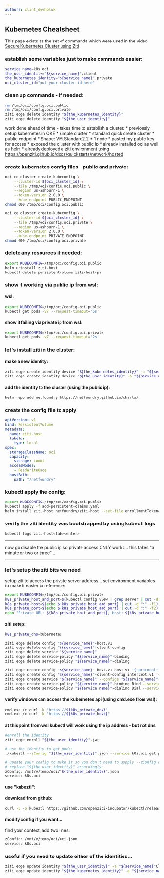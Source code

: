 ```yaml
---
authors: clint_dovholuk
---
```


## Kubernetes Cheatsheet

This page exists as the set of commands which were used in the video [Secure Kubernetes Cluster using Ziti][1]

### establish some variables just to make commands easier:
```bash
service_name=k8s.oci
the_user_identity="${service_name}".client
the_kubernetes_identity="${service_name}".private
oci_cluster_id="put-your-cluster-id-here"
```

### clean up commands - if needed:
```bash
rm /tmp/oci/config.oci.public
rm /tmp/oci/config.oci.private
ziti edge delete identity "${the_kubernetes_identity}"
ziti edge delete identity "${the_user_identity}"
```

work done ahead of time - takes time to establish a cluster:
    * previously setup kubernetes in OKE
        * simple cluster
        * standard quick create cluster
        * public endpoint
        * Shape: VM.Standard2.2
        * 1 node
        * pasted my public key for access
        * exposed the cluster with public ip
    * already installed oci as well as helm
    * already deployed a ziti environment using https://openziti.github.io/docs/quickstarts/network/hosted

### create kubernetes config files - public and private:
```bash
oci ce cluster create-kubeconfig \
    --cluster-id ${oci_cluster_id} \
    --file /tmp/oci/config.oci.public \
    --region us-ashburn-1 \
    --token-version 2.0.0 \
    --kube-endpoint PUBLIC_ENDPOINT
chmod 600 /tmp/oci/config.oci.public
    
oci ce cluster create-kubeconfig \
    --cluster-id ${oci_cluster_id} \
    --file /tmp/oci/config.oci.private \
    --region us-ashburn-1 \
    --token-version 2.0.0 \
    --kube-endpoint PRIVATE_ENDPOINT
chmod 600 /tmp/oci/config.oci.private
```

### delete any resources if needed:
```bash
export KUBECONFIG=/tmp/oci/config.oci.public
helm uninstall ziti-host
kubectl delete persistentvolume ziti-host-pv
```

### show it working via public ip from wsl:
#### wsl:
```bash
export KUBECONFIG=/tmp/oci/config.oci.public
kubectl get pods -v7 --request-timeout='5s'
```

#### show it failing via private ip from wsl:
```bash
export KUBECONFIG=/tmp/oci/config.oci.private
kubectl get pods -v7 --request-timeout='2s'
```

### let's install ziti in the cluster:
#### make a new identity:
```bash 
ziti edge create identity device "${the_kubernetes_identity}" -a "${service_name}"ServerEndpoints -o "${the_kubernetes_identity}".jwt
ziti edge create identity device "${the_user_identity}" -a "${service_name}"ClientEndpoints -o "${the_user_identity}".jwt
```

#### add the identity to the cluster (using the public ip):
```bash
helm repo add netfoundry https://netfoundry.github.io/charts/
```

### create the config file to apply
```yaml
apiVersion: v1
kind: PersistentVolume
metadata:
  name: ziti-host
  labels:
    type: local
spec:
  storageClassName: oci
  capacity:
    storage: 100Mi
  accessModes:
    - ReadWriteOnce
  hostPath:
    path: "/netfoundry"
```

### kubectl apply the config:
```bash
export KUBECONFIG=/tmp/oci/config.oci.public
kubectl apply -f add-persistent-claims.yaml 
helm install ziti-host netfoundry/ziti-host --set-file enrollmentToken="${the_kubernetes_identity}".jwt
```

### verify the ziti identity was bootstrapped by using kubectl logs
```bash
kubectl logs ziti-host<tab><enter>
```
---

now go disable the public ip so private access ONLY works... this takes "a minute or two or three"...

---

### let's setup the ziti bits we need

setup ziti to access the private server address... 
set environment variables to make it easier to reference:

```bash
export KUBECONFIG=/tmp/oci/config.oci.private
k8s_private_host_and_port=$(kubectl config view | grep server | cut -d "/" -f3)
k8s_private_host=$(echo ${k8s_private_host_and_port} | cut -d ":" -f1)
k8s_private_port=$(echo ${k8s_private_host_and_port} | cut -d ":" -f2)
echo "Private URL: ${k8s_private_host_and_port}, Host: ${k8s_private_host}, Port: ${k8s_private_port}"
```

#### ziti setup:
```bash
k8s_private_dns=kubernetes

ziti edge delete config "${service_name}"-host.v1
ziti edge delete config "${service_name}"-client-config
ziti edge delete service "${service_name}"
ziti edge delete service-policy "${service_name}"-binding
ziti edge delete service-policy "${service_name}"-dialing

ziti edge create config "${service_name}"-host.v1 host.v1 '{"protocol":"tcp", "address":"'${k8s_private_host}'","port":'${k8s_private_port}' }'
ziti edge create config "${service_name}"-client-config intercept.v1 '{"protocols":["tcp"],"addresses":["'${k8s_private_host}'","'${k8s_private_dns}'"], "portRanges":[{"low":443, "high":443}]}'
ziti edge create service "${service_name}" --configs "${service_name}"-client-config,"${service_name}"-host.v1
ziti edge create service-policy "${service_name}"-binding Bind --service-roles '@'"${service_name}" --identity-roles '#'"${service_name}"'ServerEndpoints'
ziti edge create service-policy "${service_name}"-dialing Dial --service-roles '@'"${service_name}" --identity-roles '#'"${service_name}"'ClientEndpoints'
```

#### verify windows can access the kubernetes api (using cmd.exe from wsl):
```bash
cmd.exe /c curl -k "https://${k8s_private_dns}"
cmd.exe /c curl -k "https://${k8s_private_host}"    
```

#### at this point from wsl kubectl will work using the ip address - but not dns
```bash
#enroll the identity
ziti edge enroll "${the_user_identity}".jwt

# use the identity to get pods:
./kubeztl --zConfig "${the_user_identity}".json --service k8s.oci get pods

# update your config to make it so you don't need to supply --zConfig or --service
# replace "${the_user_identity}" accordingly:
zConfig: /mnt/v/temp/oci/"${the_user_identity}".json
service: k8s.oci
```

#### use "kubeztl":
#### download from github:
```bash
curl -L -o kubeztl https://github.com/openziti-incubator/kubectl/releases/download/v0.0.4/kubectl-linux-amd64 ./kubeztl get pods -c ./id.json -S "${service_name}"
```

#### modify config if you want...
find your context, add two lines:
```bash
zConfig: /mnt/v/temp/oci/oci.json
service: k8s.oci
```

### useful if you need to update either of the identities...
```bash
ziti edge update identity "${the_user_identity}" -a "${service_name}"ClientEndpoints
ziti edge update identity "${the_kubernetes_identity}" -a "${service_name}"ServerEndpoints
```

[1]: https://youtu.be/CRoansolpR0